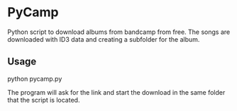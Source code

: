 # PyCamp
Python script to download albums from bandcamp from free.
The songs are downloaded with ID3 data and creating a subfolder for the album.

## Usage
python pycamp.py

The program will ask for the link and start the download in the same folder that the script is located.
